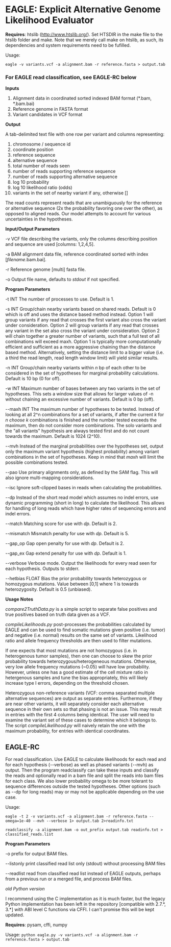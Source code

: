 # EAGLE: Explicit Alternative Genome Likelihood Evaluator

**Requires**: htslib (http://www.htslib.org/). Set HTSDIR in the make file to the htslib folder and make.  Note that we merely call make on htslib, as such, its dependencies and system requirements need to be fufilled.

Usage: 

`eagle -v variants.vcf -a alignment.bam -r reference.fasta > output.tab`

### For EAGLE read classification, see EAGLE-RC below

**Inputs**

1. Alignment data in coordinated sorted indexed BAM format (\*\.bam, \*\.bam.bai)
2. Reference genome in FASTA format
3. Variant candidates in VCF format

**Output**

A tab-delimited text file with one row per variant and columns representing:

1. chromosome / sequence id
2. coordinate position
3. reference sequence
4. alternative sequence
5. total number of reads seen
6. number of reads supporting reference sequence
7. number of reads supporting alternative sequence
8. log 10 probability
9. log 10 likelihood ratio (odds)
10. variants in the set of nearby variant if any, otherwise []

The read counts represent reads that are unambiguously for the reference or alternative sequence (2x the probability favoring one over the other), as opposed to aligned reads. Our model attempts to account for various uncertainties in the hypotheses.

**Input/Output Parameters**

-v  VCF file describing the variants, only the columns describing position and sequence are used [columns: 1,2,4,5].

-a  BAM alignment data file, reference coordinated sorted with index [*filename*.bam.bai].

-r  Reference genome [multi] fasta file.

-o  Output file name, defaults to *stdout* if not specified.

**Program Parameters**

-t INT  The number of processes to use. Default is 1.

-s INT  Group/chain nearby variants based on shared reads.  Default is 0 which is off and uses the distance based method instead.  Option 1 will group variants if any read that crosses the first variant also cross the variant under consideration.  Option 2 will group variants if any read that crosses any variant in the set also cross the variant under consideration.  Option 2 will chain together a greater number of variants, such that a full test of all combinations will exceed maxh. Option 1 is typically more computationally efficient and sufficient as a more aggressive chaining than the distance based method.  Alternatively, setting the distance limit to a bigger value (i.e. a third the read length, read length window limit) will yield similar results.

-n INT  Group/chain nearby variants within *n* bp of each other to be considered in the set of hypotheses for marginal probability calculations. Default is 10 bp (0 for off).

-w INT  Maximum number of bases between any two variants in the set of hypotheses. This sets a window size that allows for larger values of -n without chaining an excessive number of variants. Default is 0 bp (off).

--maxh INT  The maximum number of hypotheses to be tested.  Instead of looking at all 2^n combinations for a set of variants, if after the current *k* for *n choose k* combinations is finished and the number tested exceeds the maximum, then do not consider more combinations.  The solo variants and the "all variants" hypothesis are always tested first and do not count towards the maximum. Default is 1024 (2^10).

--mvh  Instead of the marginal probabilities over the hypotheses set, output only the maximum variant hypothesis (highest probability) among variant combinations in the set of hypotheses.  Keep in mind that *maxh* will limit the possible combinations tested.

--pao  Use primary alignments only, as defined by the SAM flag. This will also ignore multi-mapping considerations.

--isc  Ignore soft-clipped bases in reads when calculating the probabilities.

--dp  Instead of the short read model which assumes no indel errors, use dynamic programming (short in long) to calculate the likelihood.  This allows for handling of long reads which have higher rates of sequencing errors and indel errors.

--match  Matching score for use with *dp*.  Default is 2.

--mismatch  Mismatch penalty for use with *dp*.  Default is 5.

--gap\_op  Gap open penalty for use with *dp*.  Default is 2.

--gap\_ex  Gap extend penalty for use with *dp*.  Default is 1.

--verbose  Verbose mode. Output the likelihoods for every read seen for each hypothesis. Outputs to stderr.

--hetbias FLOAT  Bias the prior probability towards heterozygous or homozygous mutations. Value between [0,1] where 1 is towards heterozygosity. Default is 0.5 (unbiased).

**Usage Notes**

*compare2TruthData.py* is a simple script to separate false positives and true positives based on truth data given as a VCF. 

*compileLikelihoods.py* post-processes the probabilities calculated by EAGLE and can be used to find somatic mutations given positive (i.e. tumor) and negative (i.e. normal) results on the same set of variants. Likelihood ratio and allele frequency thresholds are then used to filter mutations.

If one expects that most mutations are not homozygous (i.e. in heterogenous tumor samples), then one can choose to skew the prior probability towards heterozygous/heterogeneous mutations. Otherwise, very low allele frequency mutations (~0.05) will have low probability. However, unless one has a good estimate of the cell mixture ratio in hetergenous samples and tune the bias appropriately, this will likely increase type I errors, depending on the threshold chosen.

Heterozygous non-reference variants (VCF: comma separated multiple alternative sequences) are output as separate entries. Furthermore, if they are near other variants, it will separately consider each alternative sequence in their own sets so that phasing is not an issue. This may result in entries with the first 4 columns being identical. The user will need to examine the variant set of these cases to determine which it belongs to. The script *compileLikelihood.py* will naively retain the one with the maximum probability, for entries with identical coordinates.

## EAGLE-RC

For read classification.  Use EAGLE to calculate likelihoods for each read and for each hypothesis (--verbose) as well as phased variants (--mvh) as output.  Then the program readclassify can take these inputs and classify the reads and optionally read in a bam file and split the reads into bam files for each class.  We also lower probability omega to be more tolerant to sequence differences outside the tested hypotheses.  Other options (such as --dp for long reads) may or may not be applicable depending on the use case.

Usage: 

`eagle -t 2 -v variants.vcf -a alignment.bam -r reference.fasta --omega=1e-40 --mvh --verbose 1> output.tab 2>readinfo.txt`

`readclassify -a alignment.bam -o out_prefix output.tab readinfo.txt > classified_reads.list`

**Program Parameters**

-o  prefix for output BAM files.

--listonly  print classified read list only (stdout) without processing BAM files

--readlist  read from classified read list instead of EAGLE outputs, perhaps from a previous run or a merged file, and process BAM files.


*old Python version*

I recommend using the C implementation as it is much faster, but the legacy Python implementation has been left in the repository [compatible with 2\.7\.\*, 3\.\*] with ABI level C functions via CFFI. I can't promise this will be kept updated.

**Requires**: pysam, cffi, numpy

Usage: `python eagle.py -v variants.vcf -a alignment.bam -r reference.fasta > output.tab`

